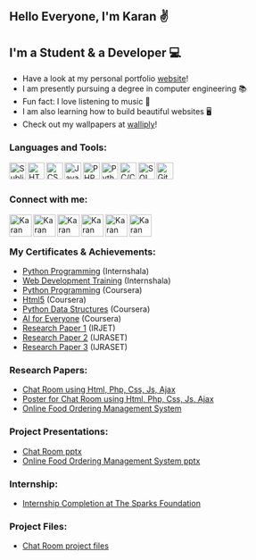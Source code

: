 ## Hello Everyone, I'm Karan ✌

## I'm a Student & a Developer 💻

-  Have a look at my personal portfolio [website]!
-  I am presently pursuing a degree in computer engineering 📚
-  Fun fact: I love listening to music 🎵
-  I am also learning how to build beautiful websites 🖥
-  Check out my wallpapers at [walliply]!

### Languages and Tools:

[<img align="left" alt="Sublime" width="30px" src="https://img.icons8.com/fluent/48/000000/sublime-text.png" />][sublime]
[<img align="left" alt="HTML5" width="30px" src="https://icons8.com/icon/20909/html-5" />][html]
[<img align="left" alt="CSS3" width="30px" src="https://image.flaticon.com/icons/png/512/732/732190.png" />][css3]
[<img align="left" alt="JavaScript" width="30px" src="https://image.flaticon.com/icons/png/512/2305/2305893.png" />][javascript]
[<img align="left" alt="PHP" width="30px" src="https://image.flaticon.com/icons/png/512/2721/2721279.png" />][php]
[<img align="left" alt="Python" width="30px" src="https://image.flaticon.com/icons/png/512/919/919852.png" />][python]
[<img align="left" alt="C/C++" width="30px" src="https://image.flaticon.com/icons/png/512/541/541574.png" />][c]
[<img align="left" alt="SQL" width="30px" src="https://image.flaticon.com/icons/png/512/2305/2305934.png" />][sql]
[<img align="left" alt="GitHub" width="30px" src="https://image.flaticon.com/icons/png/512/733/733553.png" />][github]

<br />
<br />

### Connect with me:

[<img align="left" alt="Karan Dhiman | Instagram" width="40px" src="https://image.flaticon.com/icons/png/512/174/174855.png" />][instagram]
[<img align="left" alt="Karan Dhiman | Twitter" width="40px" src="https://image.flaticon.com/icons/png/512/145/145812.png" />][twitter]
[<img align="left" alt="Karan Dhiman | LinkedIn" width="40px" src="https://image.flaticon.com/icons/png/512/179/179330.png" />][linkedin]
[<img align="left" alt="Karan Dhiman | Instagram" width="40px" src="https://img.icons8.com/office/128/000000/facebook-new.png" />][facebook]
[<img align="left" alt="Karan Dhiman | Google scholar" width="40px" src="https://img.icons8.com/nolan/128/google-scholar.png" />][googlescholar]
[<img align="left" alt="Karan Dhiman | Research Gate" width="40px" src="https://cdn.iconscout.com/icon/free/png-256/researchgate-3521760-2945204.png" />][researchgate]

<br />
<br />

### My Certificates & Achievements:

- [Python Programming]  (Internshala)
- [Web Development Training]  (Internshala)
- [Python Programming]  (Coursera)
- [Html5]  (Coursera)
- [Python Data Structures]  (Coursera)
- [AI for Everyone]  (Coursera)
- [Research Paper 1]  (IRJET)
- [Research Paper 2]  (IJRASET)
- [Research Paper 3]  (IJRASET)

### Research Papers:
- [Chat Room using Html, Php, Css, Js, Ajax] 
- [Poster for Chat Room using Html, Php, Css, Js, Ajax]
- [Online Food Ordering Management System]

### Project Presentations:
- [Chat Room pptx]
- [Online Food Ordering Management System pptx]

### Internship:
- [Internship Completion at The Sparks Foundation]

### Project Files:
- [Chat Room project files]

[website]: https://karan-dhiman.github.io/Responsive-Portfolio-Website
[walliply]: https://sites.google.com/view/walliply/
[sublime]: https://www.sublimetext.com/
[instagram]: https://www.instagram.com/karan_dhiman._
[facebook]: https://www.facebook.com/karan.dhiman.07/
[twitter]: https://twitter.com/karan_dhiman_7
[linkedin]: https://www.linkedin.com/in/karan-s-dhiman
[googlescholar]: https://scholar.google.com/citations?user=kKNKmqgAAAAJ&hl=en
[researchgate]: https://www.researchgate.net/profile/Karan-Dhiman-3
[visualstudio]: https://visualstudio.microsoft.com
[html]: https://www.w3schools.com/html/
[css3]: https://www.w3schools.com/css/
[javascript]: https://www.w3schools.com/js/DEFAULT.asp
[python]: https://www.w3schools.com/python/
[c]: https://www.tutorialspoint.com/cprogramming/index.htm
[sql]: https://www.w3schools.com/sql/default.Asp
[php]: https://www.w3schools.com/php/php_mysql_intro.asp
[github]: https://github.com/
[python programming]:https://drive.google.com/file/d/19wqCcn3lNkJklyj4p2sAc-vLQ8ExNORY/view?usp=sharing
[Python Training]: https://drive.google.com/file/d/17p7ZsgbwvxD0x8e7WEARzTQ_T1Xp3_Hj/view?usp=sharing
[Html5]: https://drive.google.com/file/d/1-Ia3Ew7g1JVSLGaRx3vcpvin5vd4t9Qd/view?usp=sharing
[Web Development Training]: https://drive.google.com/file/d/1cUfYAUEqSUJfiX72C-a9ef2tdj5omQTw/view?usp=sharing
[Python Data Structures]: https://drive.google.com/file/d/1WR1qR4cFsRgvtzXWm58EgbRvZ1qsGktG/view?usp=sharing
[AI for Everyone]: https://drive.google.com/file/d/1ivIg1QWfIZf_pdGKC4vpWdsMK1FXxLYD/view?usp=sharing
[Research Paper 1]: https://drive.google.com/file/d/1rn01A10YZob2DKMX85Xi10CF3rkvGofp/view?usp=sharing
[Research Paper 2]: https://drive.google.com/file/d/15X-1CZbSUnRXz4aUoQ8z2nz5FHlDgmeV/view?usp=sharing
[Research Paper 3]: https://drive.google.com/file/d/1QDfFtyLsBy81sM5ASBG3o_8DGiY4pHKP/view?usp=sharing
[Chat Room using Html, Php, Css, Js, Ajax]: https://arxiv.org/abs/2106.14704
[Online Food Ordering Management System]: https://www.ijraset.com/fileserve.php?FID=36835
[Poster for Chat Room using Html, Php, Css, Js, Ajax]: http://dx.doi.org/10.13140/RG.2.2.19421.95203
[Chat Room pptx]: http://dx.doi.org/10.13140/RG.2.2.16257.38248
[Online Food Ordering Management System pptx]: 10.13140/RG.2.2.35112.08961
[Internship Completion at The Sparks Foundation]: https://drive.google.com/file/d/1_d6M4LsuipjONncPUMTrLgXR7fpcX2v3/view?usp=sharing
[Chat Room project files]: https://drive.google.com/drive/folders/1OANizfTAKLF05GOzu8dPji1aH5VTbMf0?usp=sharing
